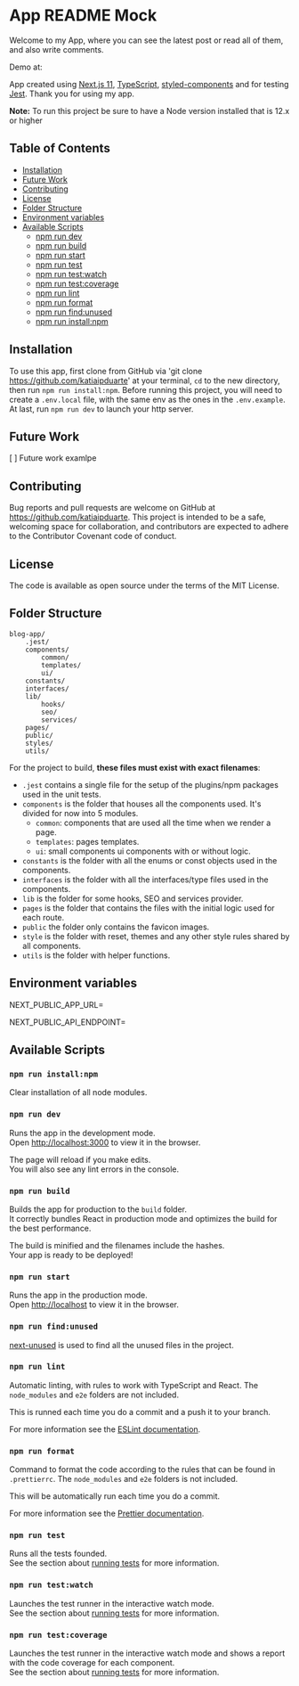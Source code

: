 # App README Mock

Welcome to my App, where you can see the latest post or read all of them, and also write comments.

Demo at:

App created using [Next.js 11](https://nextjs.org/), [TypeScript](https://www.typescriptlang.org/), [styled-components](https://styled-components.com/) and for testing [Jest](https://jestjs.io/). Thank you for using my app.

**Note:** To run this project be sure to have a Node version installed that is 12.x or higher

## Table of Contents

- [Installation](#installation)
- [Future Work](#future-work)
- [Contributing](#contributing)
- [License](#license)
- [Folder Structure](#folder-structure)
- [Environment variables](#environment-variables)
- [Available Scripts](#available-scripts)
  - [npm run dev](#npm-run-dev)
  - [npm run build](#npm-run-build)
  - [npm run start](#npm-run-start)
  - [npm run test](#npm-run-test)
  - [npm run test:watch](#npm-run-testwatch)
  - [npm run test:coverage](#npm-run-testcoverage)
  - [npm run lint](#npm-run-lint)
  - [npm run format](#npm-run-format)
  - [npm run find:unused](#npm-run-findunused)
  - [npm run install:npm](#npm-run-installnpm)

## Installation

To use this app, first clone from GitHub via 'git clone https://github.com/katiaipduarte' at your terminal, `cd` to the new directory, then run `npm run install:npm`. Before running this project, you will need to create a `.env.local` file, with the same env as the ones in the `.env.example`. At last, run `npm run dev` to launch your http server.

## Future Work

[ ] Future work examlpe<br>

## Contributing

Bug reports and pull requests are welcome on GitHub at https://github.com/katiaipduarte. This project is intended to be a safe, welcoming space for collaboration, and contributors are expected to adhere to the Contributor Covenant code of conduct.

## License

The code is available as open source under the terms of the MIT License.

## Folder Structure

```
blog-app/
    .jest/
    components/
        common/
        templates/
        ui/
    constants/
    interfaces/
    lib/
        hooks/
        seo/
        services/
    pages/
    public/
    styles/
    utils/
```

For the project to build, **these files must exist with exact filenames**:

- `.jest` contains a single file for the setup of the plugins/npm packages used in the unit tests.
- `components` is the folder that houses all the components used. It's divided for now into 5 modules.
  - `common`: components that are used all the time when we render a page.
  - `templates`: pages templates.
  - `ui`: small components ui components with or without logic.
- `constants` is the folder with all the enums or const objects used in the components.
- `interfaces` is the folder with all the interfaces/type files used in the components.
- `lib` is the folder for some hooks, SEO and services provider.
- `pages` is the folder that contains the files with the initial logic used for each route.
- `public` the folder only contains the favicon images.
- `style` is the folder with reset, themes and any other style rules shared by all components.
- `utils` is the folder with helper functions.

## Environment variables

NEXT_PUBLIC_APP_URL=

NEXT_PUBLIC_API_ENDPOINT=

## Available Scripts

### `npm run install:npm`

Clear installation of all node modules.

### `npm run dev`

Runs the app in the development mode.<br />
Open [http://localhost:3000](http://localhost:3000) to view it in the browser.

The page will reload if you make edits.<br />
You will also see any lint errors in the console.

### `npm run build`

Builds the app for production to the `build` folder.<br />
It correctly bundles React in production mode and optimizes the build for the best performance.

The build is minified and the filenames include the hashes.<br />
Your app is ready to be deployed!

### `npm run start`

Runs the app in the production mode.<br />
Open [http://localhost](http://localhost) to view it in the browser.

### `npm run find:unused`

[next-unused](https://github.com/pacocoursey/next-unused) is used to find all the unused files in the project.

### `npm run lint`

Automatic linting, with rules to work with TypeScript and React. The `node_modules` and `e2e` folders are not included.

This is runned each time you do a commit and a push it to your branch.

For more information see the [ESLint documentation](https://eslint.org/).

### `npm run format`

Command to format the code according to the rules that can be found in `.prettierrc`. The `node_modules` and `e2e` folders is not included.

This will be automatically run each time you do a commit.

For more information see the [Prettier documentation](https://prettier.io/).

### `npm run test`

Runs all the tests founded.<br />
See the section about [running tests](https://facebook.github.io/create-react-app/docs/running-tests) for more information.

### `npm run test:watch`

Launches the test runner in the interactive watch mode.<br />
See the section about [running tests](https://facebook.github.io/create-react-app/docs/running-tests) for more information.

### `npm run test:coverage`

Launches the test runner in the interactive watch mode and shows a report with the code coverage for each component.<br />
See the section about [running tests](https://facebook.github.io/create-react-app/docs/running-tests) for more information.

